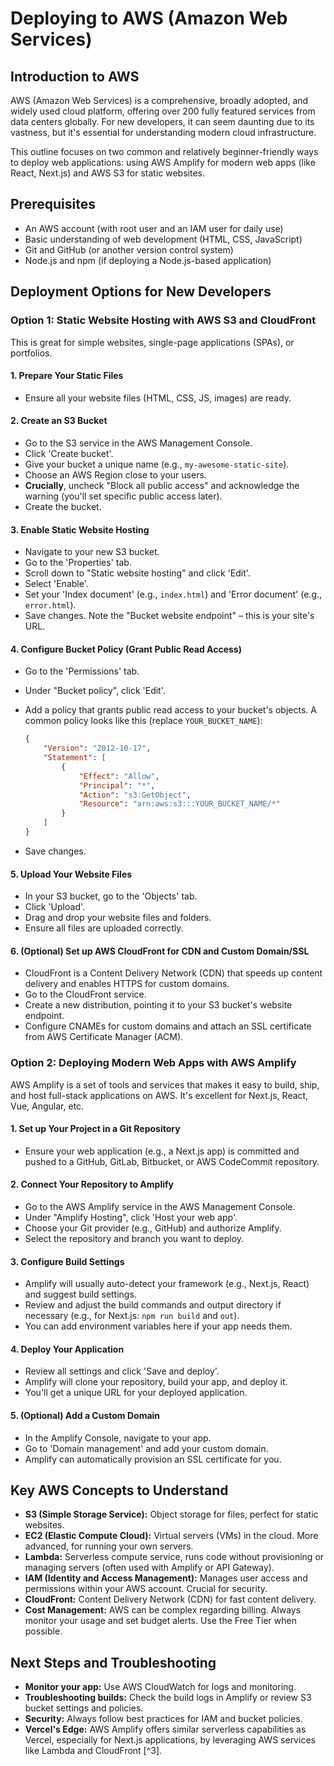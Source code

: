 # Deploying to AWS (Amazon Web Services)

## Introduction to AWS

AWS (Amazon Web Services) is a comprehensive, broadly adopted, and widely used cloud platform, offering over 200 fully featured services from data centers globally. For new developers, it can seem daunting due to its vastness, but it's essential for understanding modern cloud infrastructure.

This outline focuses on two common and relatively beginner-friendly ways to deploy web applications: using AWS Amplify for modern web apps (like React, Next.js) and AWS S3 for static websites.

## Prerequisites

- An AWS account (with root user and an IAM user for daily use)
- Basic understanding of web development (HTML, CSS, JavaScript)
- Git and GitHub (or another version control system)
- Node.js and npm (if deploying a Node.js-based application)

## Deployment Options for New Developers

### Option 1: Static Website Hosting with AWS S3 and CloudFront

This is great for simple websites, single-page applications (SPAs), or portfolios.

#### 1. Prepare Your Static Files
- Ensure all your website files (HTML, CSS, JS, images) are ready.

#### 2. Create an S3 Bucket
- Go to the S3 service in the AWS Management Console.
- Click 'Create bucket'.
- Give your bucket a unique name (e.g., `my-awesome-static-site`).
- Choose an AWS Region close to your users.
- **Crucially**, uncheck "Block all public access" and acknowledge the warning (you'll set specific public access later).
- Create the bucket.

#### 3. Enable Static Website Hosting
- Navigate to your new S3 bucket.
- Go to the 'Properties' tab.
- Scroll down to "Static website hosting" and click 'Edit'.
- Select 'Enable'.
- Set your 'Index document' (e.g., `index.html`) and 'Error document' (e.g., `error.html`).
- Save changes. Note the "Bucket website endpoint" – this is your site's URL.

#### 4. Configure Bucket Policy (Grant Public Read Access)
- Go to the 'Permissions' tab.
- Under "Bucket policy", click 'Edit'.
- Add a policy that grants public read access to your bucket's objects. A common policy looks like this (replace `YOUR_BUCKET_NAME`):

    ```json
    {
        "Version": "2012-10-17",
        "Statement": [
            {
                "Effect": "Allow",
                "Principal": "*",
                "Action": "s3:GetObject",
                "Resource": "arn:aws:s3:::YOUR_BUCKET_NAME/*"
            }
        ]
    }
    ```
- Save changes.

#### 5. Upload Your Website Files
- In your S3 bucket, go to the 'Objects' tab.
- Click 'Upload'.
- Drag and drop your website files and folders.
- Ensure all files are uploaded correctly.

#### 6. (Optional) Set up AWS CloudFront for CDN and Custom Domain/SSL
- CloudFront is a Content Delivery Network (CDN) that speeds up content delivery and enables HTTPS for custom domains.
- Go to the CloudFront service.
- Create a new distribution, pointing it to your S3 bucket's website endpoint.
- Configure CNAMEs for custom domains and attach an SSL certificate from AWS Certificate Manager (ACM).

### Option 2: Deploying Modern Web Apps with AWS Amplify

AWS Amplify is a set of tools and services that makes it easy to build, ship, and host full-stack applications on AWS. It's excellent for Next.js, React, Vue, Angular, etc.

#### 1. Set up Your Project in a Git Repository
- Ensure your web application (e.g., a Next.js app) is committed and pushed to a GitHub, GitLab, Bitbucket, or AWS CodeCommit repository.

#### 2. Connect Your Repository to Amplify
- Go to the AWS Amplify service in the AWS Management Console.
- Under "Amplify Hosting", click 'Host your web app'.
- Choose your Git provider (e.g., GitHub) and authorize Amplify.
- Select the repository and branch you want to deploy.

#### 3. Configure Build Settings
- Amplify will usually auto-detect your framework (e.g., Next.js, React) and suggest build settings.
- Review and adjust the build commands and output directory if necessary (e.g., for Next.js: `npm run build` and `out`).
- You can add environment variables here if your app needs them.

#### 4. Deploy Your Application
- Review all settings and click 'Save and deploy'.
- Amplify will clone your repository, build your app, and deploy it.
- You'll get a unique URL for your deployed application.

#### 5. (Optional) Add a Custom Domain
- In the Amplify Console, navigate to your app.
- Go to 'Domain management' and add your custom domain.
- Amplify can automatically provision an SSL certificate for you.

## Key AWS Concepts to Understand

- **S3 (Simple Storage Service):** Object storage for files, perfect for static websites.
- **EC2 (Elastic Compute Cloud):** Virtual servers (VMs) in the cloud. More advanced, for running your own servers.
- **Lambda:** Serverless compute service, runs code without provisioning or managing servers (often used with Amplify or API Gateway).
- **IAM (Identity and Access Management):** Manages user access and permissions within your AWS account. Crucial for security.
- **CloudFront:** Content Delivery Network (CDN) for fast content delivery.
- **Cost Management:** AWS can be complex regarding billing. Always monitor your usage and set budget alerts. Use the Free Tier when possible.

## Next Steps and Troubleshooting

- **Monitor your app:** Use AWS CloudWatch for logs and monitoring.
- **Troubleshooting builds:** Check the build logs in Amplify or review S3 bucket settings and policies.
- **Security:** Always follow best practices for IAM and bucket policies.
- **Vercel's Edge:** AWS Amplify offers similar serverless capabilities as Vercel, especially for Next.js applications, by leveraging AWS services like Lambda and CloudFront [^3].
